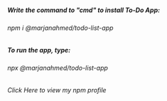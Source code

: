 <h5>Write the command to "cmd" to install To-Do App:</h5>
<h6 style = "color: "blue"">npm i @marjanahmed/todo-list-app</h6>

<h5>To run the app, type:</h5>
<h6 style = "color: "blue"">npx @marjanahmed/todo-list-app</h6>

<h6 style = "color: "blue""><a href = "https://www.npmjs.com/~marjanahmed"></a>Click Here to view my npm profile </h6> 
